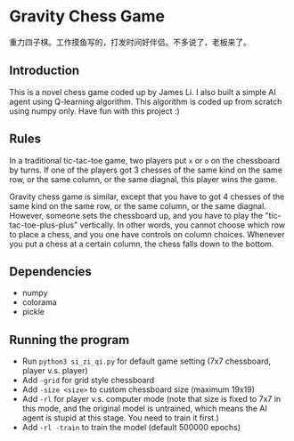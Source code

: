 # Gravity Chess Game

重力四子棋。工作摸鱼写的，打发时间好伴侣。不多说了，老板来了。

## Introduction
This is a novel chess game coded up by James Li. I also built a simple AI agent using Q-learning algorithm. This algorithm is coded up from scratch using numpy only. Have fun with this project :)

## Rules
In a traditional tic-tac-toe game, two players put `x` or `o` on the chessboard by turns. If one of the players got 3 chesses of the same kind on the same row, or the same column, or the same diagnal, this player wins the game.

Gravity chess game is similar, except that you have to got 4 chesses of the same kind on the same row, or the same column, or the same diagnal. However, someone sets the chessboard up, and you have to play the "tic-tac-toe-plus-plus" vertically. In other words, you cannot choose which row to place a chess, and you one have controls on column choices. Whenever you put a chess at a certain column, the chess falls down to the bottom.

## Dependencies
+ numpy
+ colorama
+ pickle

## Running the program
+ Run `python3 si_zi_qi.py` for default game setting (7x7 chessboard, player v.s. player)
+ Add `-grid` for grid style chessboard
+ Add `-size <size>` to custom chessboard size (maximum 19x19)
+ Add `-rl` for player v.s. computer mode (note that size is fixed to 7x7 in this mode, and the original model is untrained, which means the AI agent is stupid at this stage. You need to train it first.)
+ Add `-rl -train` to train the model (default 500000 epochs)
